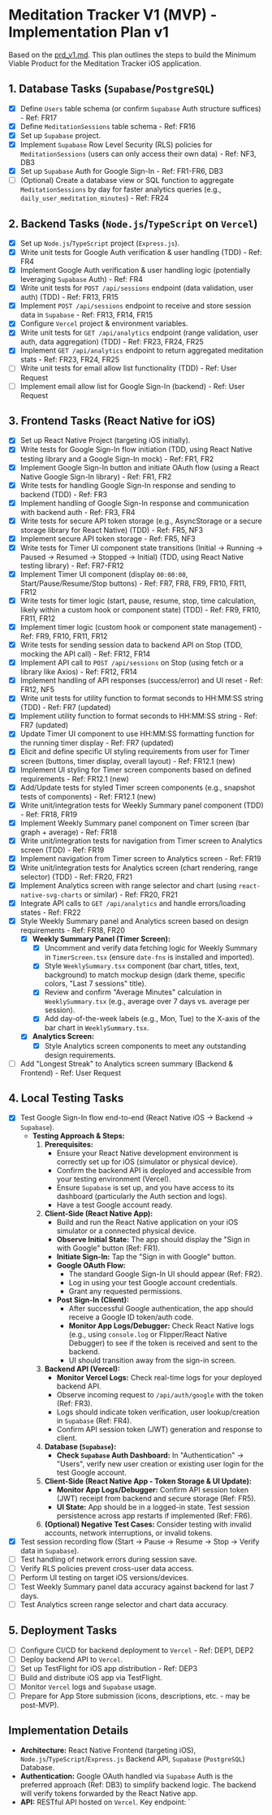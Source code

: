 # Meditation Tracker V1 (MVP) - Implementation Plan v1

Based on the [prd_v1.md](./prd_v1.md). This plan outlines the steps to build the Minimum Viable Product for the Meditation Tracker iOS application.

## 1. Database Tasks (`Supabase`/`PostgreSQL`)
*   [x] Define `Users` table schema (or confirm `Supabase` Auth structure suffices) - Ref: FR17
*   [x] Define `MeditationSessions` table schema - Ref: FR16
*   [x] Set up `Supabase` project.
*   [x] Implement `Supabase` Row Level Security (RLS) policies for `MeditationSessions` (users can only access their own data) - Ref: NF3, DB3
*   [x] Set up `Supabase` Auth for Google Sign-In - Ref: FR1-FR6, DB3
*   [ ] (Optional) Create a database view or SQL function to aggregate `MeditationSessions` by day for faster analytics queries (e.g., `daily_user_meditation_minutes`) - Ref: FR24

## 2. Backend Tasks (`Node.js`/`TypeScript` on `Vercel`)
*   [x] Set up `Node.js`/`TypeScript` project (`Express.js`).
*   [x] Write unit tests for Google Auth verification & user handling (TDD) - Ref: FR4
*   [x] Implement Google Auth verification & user handling logic (potentially leveraging `Supabase` Auth) - Ref: FR4
*   [x] Write unit tests for `POST /api/sessions` endpoint (data validation, user auth) (TDD) - Ref: FR13, FR15
*   [x] Implement `POST /api/sessions` endpoint to receive and store session data in `Supabase` - Ref: FR13, FR14, FR15
*   [x] Configure `Vercel` project & environment variables.
*   [x] Write unit tests for `GET /api/analytics` endpoint (range validation, user auth, data aggregation) (TDD) - Ref: FR23, FR24, FR25
*   [x] Implement `GET /api/analytics` endpoint to return aggregated meditation stats - Ref: FR23, FR24, FR25
*   [ ] Write unit tests for email allow list functionality (TDD) - Ref: User Request
*   [ ] Implement email allow list for Google Sign-In (backend) - Ref: User Request

## 3. Frontend Tasks (React Native for iOS)
*   [x] Set up React Native Project (targeting iOS initially).
*   [x] Write tests for Google Sign-In flow initiation (TDD, using React Native testing library and a Google Sign-In mock) - Ref: FR1, FR2
*   [x] Implement Google Sign-In button and initiate OAuth flow (using a React Native Google Sign-In library) - Ref: FR1, FR2
*   [x] Write tests for handling Google Sign-In response and sending to backend (TDD) - Ref: FR3
*   [x] Implement handling of Google Sign-In response and communication with backend auth - Ref: FR3, FR4
*   [x] Write tests for secure API token storage (e.g., AsyncStorage or a secure storage library for React Native) (TDD) - Ref: FR5, NF3
*   [x] Implement secure API token storage - Ref: FR5, NF3
*   [x] Write tests for Timer UI component state transitions (Initial -> Running -> Paused -> Resumed -> Stopped -> Initial) (TDD, using React Native testing library) - Ref: FR7-FR12
*   [x] Implement Timer UI component (display `00:00:00`, Start/Pause/Resume/Stop buttons) - Ref: FR7, FR8, FR9, FR10, FR11, FR12
*   [x] Write tests for timer logic (start, pause, resume, stop, time calculation, likely within a custom hook or component state) (TDD) - Ref: FR9, FR10, FR11, FR12
*   [x] Implement timer logic (custom hook or component state management) - Ref: FR9, FR10, FR11, FR12
*   [x] Write tests for sending session data to backend API on Stop (TDD, mocking the API call) - Ref: FR12, FR14
*   [x] Implement API call to `POST /api/sessions` on Stop (using fetch or a library like Axios) - Ref: FR12, FR14
*   [x] Implement handling of API responses (success/error) and UI reset - Ref: FR12, NF5
*   [x] Write unit tests for utility function to format seconds to HH:MM:SS string (TDD) - Ref: FR7 (updated)
*   [x] Implement utility function to format seconds to HH:MM:SS string - Ref: FR7 (updated)
*   [x] Update Timer UI component to use HH:MM:SS formatting function for the running timer display - Ref: FR7 (updated)
*   [x] Elicit and define specific UI styling requirements from user for Timer screen (buttons, timer display, overall layout) - Ref: FR12.1 (new)
*   [x] Implement UI styling for Timer screen components based on defined requirements - Ref: FR12.1 (new)
*   [x] Add/Update tests for styled Timer screen components (e.g., snapshot tests of components) - Ref: FR12.1 (new)
*   [x] Write unit/integration tests for Weekly Summary panel component (TDD) - Ref: FR18, FR19
*   [x] Implement Weekly Summary panel component on Timer screen (bar graph + average) - Ref: FR18
*   [x] Write unit/integration tests for navigation from Timer screen to Analytics screen (TDD) - Ref: FR19
*   [x] Implement navigation from Timer screen to Analytics screen - Ref: FR19
*   [x] Write unit/integration tests for Analytics screen (chart rendering, range selector) (TDD) - Ref: FR20, FR21
*   [x] Implement Analytics screen with range selector and chart (using `react-native-svg-charts` or similar) - Ref: FR20, FR21
*   [x] Integrate API calls to `GET /api/analytics` and handle errors/loading states - Ref: FR22
*   [x] Style Weekly Summary panel and Analytics screen based on design requirements - Ref: FR18, FR20
    *   [x] **Weekly Summary Panel (Timer Screen):**
        *   [x] Uncomment and verify data fetching logic for Weekly Summary in `TimerScreen.tsx` (ensure `date-fns` is installed and imported).
        *   [x] Style `WeeklySummary.tsx` component (bar chart, titles, text, background) to match mockup design (dark theme, specific colors, "Last 7 sessions" title).
        *   [x] Review and confirm "Average Minutes" calculation in `WeeklySummary.tsx` (e.g., average over 7 days vs. average per session).
        *   [x] Add day-of-the-week labels (e.g., Mon, Tue) to the X-axis of the bar chart in `WeeklySummary.tsx`.
    *   [x] **Analytics Screen:**
        *   [x] Style Analytics screen components to meet any outstanding design requirements.
*   [ ] Add "Longest Streak" to Analytics screen summary (Backend & Frontend) - Ref: User Request

## 4. Local Testing Tasks
*   [x] Test Google Sign-In flow end-to-end (React Native iOS -> Backend -> `Supabase`).
    *   **Testing Approach & Steps:**
        1.  **Prerequisites:**
            *   Ensure your React Native development environment is correctly set up for iOS (simulator or physical device).
            *   Confirm the backend API is deployed and accessible from your testing environment (Vercel).
            *   Ensure `Supabase` is set up, and you have access to its dashboard (particularly the Auth section and logs).
            *   Have a test Google account ready.
        2.  **Client-Side (React Native App):**
            *   Build and run the React Native application on your iOS simulator or a connected physical device.
            *   **Observe Initial State:** The app should display the "Sign in with Google" button (Ref: FR1).
            *   **Initiate Sign-In:** Tap the "Sign in with Google" button.
            *   **Google OAuth Flow:**
                *   The standard Google Sign-In UI should appear (Ref: FR2).
                *   Log in using your test Google account credentials.
                *   Grant any requested permissions.
            *   **Post Sign-In (Client):**
                *   After successful Google authentication, the app should receive a Google ID token/auth code.
                *   **Monitor App Logs/Debugger:** Check React Native logs (e.g., using `console.log` or Flipper/React Native Debugger) to see if the token is received and sent to the backend.
                *   UI should transition away from the sign-in screen.
        3.  **Backend API (Vercel):**
            *   **Monitor Vercel Logs:** Check real-time logs for your deployed backend API.
            *   Observe incoming request to `/api/auth/google` with the token (Ref: FR3).
            *   Logs should indicate token verification, user lookup/creation in `Supabase` (Ref: FR4).
            *   Confirm API session token (JWT) generation and response to client.
        4.  **Database (`Supabase`):**
            *   **Check `Supabase` Auth Dashboard:** In "Authentication" -> "Users", verify new user creation or existing user login for the test Google account.
        5.  **Client-Side (React Native App - Token Storage & UI Update):**
            *   **Monitor App Logs/Debugger:** Confirm API session token (JWT) receipt from backend and secure storage (Ref: FR5).
            *   **UI State:** App should be in a logged-in state. Test session persistence across app restarts if implemented (Ref: FR6).
        6.  **(Optional) Negative Test Cases:** Consider testing with invalid accounts, network interruptions, or invalid tokens.
*   [x] Test session recording flow (Start -> Pause -> Resume -> Stop -> Verify data in `Supabase`).
*   [ ] Test handling of network errors during session save.
*   [ ] Verify RLS policies prevent cross-user data access.
*   [ ] Perform UI testing on target iOS versions/devices.
*   [ ] Test Weekly Summary panel data accuracy against backend for last 7 days.
*   [ ] Test Analytics screen range selector and chart data accuracy.

## 5. Deployment Tasks
*   [ ] Configure CI/CD for backend deployment to `Vercel` - Ref: DEP1, DEP2
*   [ ] Deploy backend API to `Vercel`.
*   [ ] Set up TestFlight for iOS app distribution - Ref: DEP3
*   [ ] Build and distribute iOS app via TestFlight.
*   [ ] Monitor `Vercel` logs and `Supabase` usage.
*   [ ] Prepare for App Store submission (icons, descriptions, etc. - may be post-MVP).

## Implementation Details

*   **Architecture:** React Native Frontend (targeting iOS), `Node.js`/`TypeScript`/`Express.js` Backend API, `Supabase` (`PostgreSQL`) Database.
*   **Authentication:** Google OAuth handled via `Supabase` Auth is the preferred approach (Ref: DB3) to simplify backend logic. The backend will verify tokens forwarded by the React Native app.
*   **API:** RESTful API hosted on `Vercel`. Key endpoint: `